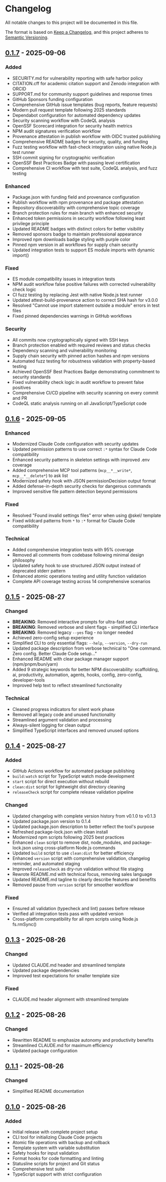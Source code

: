 # Changelog

All notable changes to this project will be documented in this file.

The format is based on [Keep a Changelog](https://keepachangelog.com/en/1.1.0/),
and this project adheres to [Semantic Versioning](https://semver.org/spec/v2.0.0.html).

## [0.1.7] - 2025-09-06

### Added

- SECURITY.md for vulnerability reporting with safe harbor policy
- CITATION.cff for academic citation support and Zenodo integration with ORCID
- SUPPORT.md for community support guidelines and response times
- GitHub Sponsors funding configuration
- Comprehensive GitHub issue templates (bug reports, feature requests)
- Modern pull request template following 2025 standards
- Dependabot configuration for automated dependency updates
- Security scanning workflow with CodeQL analysis
- OpenSSF Scorecard integration for security health metrics
- NPM audit signatures verification workflow
- Provenance attestation in publish workflow with OIDC trusted publishing
- Comprehensive README badges for security, quality, and funding
- Fuzz testing workflow with fast-check integration using native Node.js test runner
- SSH commit signing for cryptographic verification
- OpenSSF Best Practices Badge with passing level certification
- Comprehensive CI workflow with test suite, CodeQL analysis, and fuzz testing

### Enhanced

- Package.json with funding field and provenance configuration
- Publish workflow with npm provenance and package attestation
- Repository discoverability with comprehensive topic coverage
- Branch protection rules for main branch with enhanced security
- Enhanced token permissions in security workflow following least privilege principle
- Updated README badges with distinct colors for better visibility
- Removed sponsors badge to maintain professional appearance
- Improved npm downloads badge styling with purple color
- Pinned npm version in all workflows for supply chain security
- Updated integration tests to support ES module imports with dynamic import()

### Fixed

- ES module compatibility issues in integration tests
- NPM audit workflow false positive failures with corrected vulnerability check logic
- CI fuzz testing by replacing Jest with native Node.js test runner
- Updated attest-build-provenance action to correct SHA hash for v3.0.0
- Resolved "Cannot use import statement outside a module" errors in test files
- Fixed pinned dependencies warnings in GitHub workflows

### Security

- All commits now cryptographically signed with SSH keys
- Branch protection enabled with required reviews and status checks
- Dependency scanning and vulnerability monitoring
- Supply chain security with pinned action hashes and npm versions
- Automated fuzz testing for robustness validation with property-based testing
- Achieved OpenSSF Best Practices Badge demonstrating commitment to security standards
- Fixed vulnerability check logic in audit workflow to prevent false positives
- Comprehensive CI/CD pipeline with security scanning on every commit and PR
- CodeQL static analysis running on all JavaScript/TypeScript code

## [0.1.6] - 2025-09-05

### Enhanced

- Modernized Claude Code configuration with security updates
- Updated permission patterns to use correct `:*` syntax for Claude Code compatibility
- Enhanced security patterns in skeleton settings with improved .env coverage
- Added comprehensive MCP tool patterns (`mcp__*__write*`, `mcp__*__delete*`) to ask list
- Modernized safety hook with JSON permissionDecision output format
- Added defense-in-depth security checks for dangerous commands
- Improved sensitive file pattern detection beyond permissions

### Fixed

- Resolved "Found invalid settings files" error when using @skel/ template
- Fixed wildcard patterns from `*` to `:*` format for Claude Code compatibility

### Technical

- Added comprehensive integration tests with 95% coverage
- Removed all comments from codebase following minimal design philosophy
- Updated safety hook to use structured JSON output instead of deprecated stderr pattern
- Enhanced atomic operations testing and utility function validation
- Complete API coverage testing across 14 comprehensive scenarios

## [0.1.5] - 2025-08-27

### Changed

- **BREAKING**: Removed interactive prompts for ultra-fast setup
- **BREAKING**: Removed verbose and silent flags - simplified CLI interface  
- **BREAKING**: Removed legacy `--yes` flag - no longer needed
- Achieved zero-config setup experience
- Simplified CLI to only essential flags: `--help`, `--version`, `--dry-run`
- Updated package description from verbose technical to "One command. Zero config. Better Claude Code setup..."
- Enhanced README with clear package manager support (npm/pnpm/bun/yarn)
- Added 9 strategic keywords for better NPM discoverability: scaffolding, ai, productivity, automation, agents, hooks, config, zero-config, developer-tools
- Improved help text to reflect streamlined functionality

### Technical

- Cleaned progress indicators for silent work phase
- Removed all legacy code and unused functionality
- Streamlined argument validation and processing
- Always-silent logging for clean output
- Simplified TypeScript interfaces and removed unused options

## [0.1.4] - 2025-08-27

### Added

- GitHub Actions workflow for automated package publishing
- `build:watch` script for TypeScript watch mode development
- `start` script for direct execution without rebuild
- `clean:dist` script for lightweight dist directory cleaning
- `releaseCheck` script for complete release validation pipeline

### Changed

- Updated changelog with complete version history from v0.1.0 to v0.1.3
- Updated package.json version to 0.1.4
- Updated package.json description to better reflect the tool's purpose
- Refreshed package-lock.json with clean install
- Modernized npm scripts following 2025 best practices
- Enhanced `clean` script to remove dist, node_modules, and package-lock.json using cross-platform Node.js commands
- Updated `build` script to use `clean:dist` for better efficiency
- Enhanced `version` script with comprehensive validation, changelog reminder, and automated staging
- Improved `releaseCheck` as dry-run validation without file staging
- Rewrote README.md with technical focus, removing sales language
- Updated README.md tagline to clearly describe features and benefits
- Removed pause from `version` script for smoother workflow

### Fixed

- Ensured all validation (typecheck and lint) passes before release
- Verified all integration tests pass with updated version
- Cross-platform compatibility for all npm scripts using Node.js fs.rmSync()

## [0.1.3] - 2025-08-26

### Changed

- Updated CLAUDE.md header and streamlined template
- Updated package dependencies
- Improved test expectations for smaller template size

### Fixed

- CLAUDE.md header alignment with streamlined template

## [0.1.2] - 2025-08-26

### Changed

- Rewritten README to emphasize autonomy and productivity benefits
- Streamlined CLAUDE.md for maximum efficiency
- Updated package configuration

## [0.1.1] - 2025-08-26

### Changed

- Simplified README documentation

## [0.1.0] - 2025-08-26

### Added

- Initial release with complete project setup
- CLI tool for initializing Claude Code projects
- Atomic file operations with backup and rollback
- Template system with variable substitution
- Safety hooks for input validation
- Format hooks for code formatting and linting
- Statusline scripts for project and Git status
- Comprehensive test suite
- TypeScript support with strict configuration

[0.1.7]: https://github.com/RMNCLDYO/create-claude/compare/v0.1.6...v0.1.7
[0.1.6]: https://github.com/RMNCLDYO/create-claude/compare/v0.1.5...v0.1.6
[0.1.5]: https://github.com/RMNCLDYO/create-claude/compare/v0.1.4...v0.1.5
[0.1.4]: https://github.com/RMNCLDYO/create-claude/compare/v0.1.3...v0.1.4
[0.1.3]: https://github.com/RMNCLDYO/create-claude/compare/v0.1.2...v0.1.3
[0.1.2]: https://github.com/RMNCLDYO/create-claude/compare/v0.1.1...v0.1.2
[0.1.1]: https://github.com/RMNCLDYO/create-claude/compare/v0.1.0...v0.1.1
[0.1.0]: https://github.com/RMNCLDYO/create-claude/releases/tag/v0.1.0
